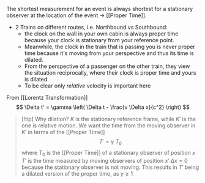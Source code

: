 The shortest measurement for an event is always shortest for a stationary observer at the location of the event -> [[Proper Time]].
* 2 Trains on different routes, i.e. Northbound vs Southbound: 
	* the clock on the wall in your own cabin is always proper time because your clock is stationary from your reference point. 
	* Meanwhile, the clock in the train that is passing you is never proper time because it's moving from your perspective and thus its time is dilated.
	* From the perspective of a passenger on the other train, they view the situation reciprocally, where their clock is proper time and yours is dilated
	* To be clear only *relative* velocity is important here

From [[Lorentz Transformation]]
$$
\Delta t' = \gamma \left( \Delta t - \frac{v \Delta x}{c^2} \right)
$$

> [!tip] Why dilation?
> $K$ is the stationary reference frame, while $K'$ is the one is relative motion.
>We want the time from the moving observer in $K'$ in terms of the [[Proper Time]]
> $$
> T' = \gamma\ T_{0}
> $$
> where $T_{0}$ is the [[Proper Time]] of a stationary observer of position $x$
> $T'$ is the time measured by moving observers of position $x'$
> $\Delta x = 0$ because the stationary observer is not moving. 
> This results in $T'$ being a dilated version of the proper time, as $\gamma \geq 1$
